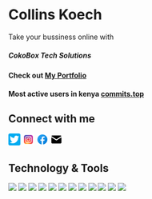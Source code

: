 # Collins Koech
<p>Take your bussiness online with</p>
<h5>CokoBox Tech Solutions</h5>
<h4>Check out <a href="https://collinskoechportfolio.web.app">My Portfolio</a></h4>
<h4>Most active users in kenya <a href="https://commits.top/kenya.html">commits.top</a></h4>
<h2>Connect with me </h2>
<a href="https://twitter.com/itskenyancoko"><img src="twitter.png" width="24px" height="24px" margin-left="5px"></a>
<a href="https://instagram.com/__co_ko_"><img src="instagram.png" width="24px" height="24px" margin-left="5px"></a>
<a href="https://facebook.com/collins.koech.169"><img src="facebook.png" width="24px" height="24px" margin-left="5px"></a>
<a href="mailto:collinskoechck34@gmail.com" target="blank"><img src="mail.png" width="24px" height="24px" margin-left="5px"></a>


## Technology & Tools

![](https://img.shields.io/badge/OS-Linux-informational?style=flat&logo=linux&labelColor=181818&logoColor=white&color=050F2C)
![](https://img.shields.io/badge/Editor-VsCode-informational?style=flat&logo=visual-studio-code&labelColor=181818&logoColor=white&color=050F2C)
![](https://img.shields.io/badge/Code-Python-informational?style=flat&logo=python&labelColor=181818&logoColor=white&color=050F2C)
![](https://img.shields.io/badge/Web-Django-informational?style=flat&logo=django&labelColor=181818&logoColor=white&color=050F2C)
![](https://img.shields.io/badge/Web-Flask-informational?style=flat&logo=flask&labelColor=181818&logoColor=white&color=050F2C)
![](https://img.shields.io/badge/Code-Javascript-informational?style=flat&logo=javascript&labelColor=181818&logoColor=white&color=050F2C)
![](https://img.shields.io/badge/Shell-Bash-informational?style=flat&logo=gnu-bash&&labelColor=181818&logoColor=white&color=050F2C)
![](https://img.shields.io/badge/Tools-Git-informational?style=flat&logo=git&labelColor=181818&logoColor=white&color=050F2C)
![](https://img.shields.io/badge/Tools-PostgreSQL-informational?style=flat&logo=postgresql&labelColor=181818&logoColor=white&color=050F2C)
![](https://img.shields.io/badge/Tools-MySQL-informational?style=flat&logo=mysql&labelColor=181818&logoColor=white&color=050F2C)
![](https://img.shields.io/badge/Cloud-Google_Cloud-informational?style=flat&logo=google-cloud&labelColor=181818&logoColor=white&color=050F2C)
![](https://img.shields.io/badge/Cloud-Azure-informational?style=flat&logo=microsoft-azure&labelColor=181818&logoColor=white&color=050F2C)